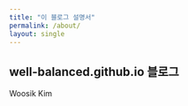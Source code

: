 ```yaml
---
title: "이 블로그 설명서"
permalink: /about/
layout: single
---
```


## well-balanced.github.io 블로그

Woosik Kim